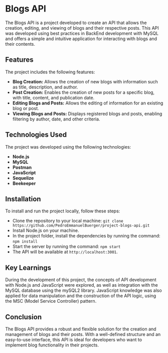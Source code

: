 # Blogs API

The Blogs API is a project developed to create an API that allows the creation, editing, and viewing of blogs and their respective posts. This API was developed using best practices in BackEnd development with MySQL and offers a simple and intuitive application for interacting with blogs and their contents.

## Features

The project includes the following features:

- **Blog Creation:** Allows the creation of new blogs with information such as title, description, and author.
- **Post Creation:** Enables the creation of new posts for a specific blog, with title, content, and publication date.
- **Editing Blogs and Posts:** Allows the editing of information for an existing blog or post.
- **Viewing Blogs and Posts:** Displays registered blogs and posts, enabling filtering by author, date, and other criteria.

## Technologies Used

The project was developed using the following technologies:

- **Node.js**
- **MySQL**
- **Postman**
- **JavaScript**
- **Sequelize**
- **Beekeeper**

## Installation

To install and run the project locally, follow these steps:

- Clone the repository to your local machine: `git clone https://github.com/PedroEmmanuelBuerger/project-blogs-api.git`
- Install Node.js on your machine.
- In the project folder, install the dependencies by running the command: `npm install`
- Start the server by running the command: `npm start`
- The API will be available at `http://localhost:3001`.

## Key Learnings

During the development of this project, the concepts of API development with Node.js and JavaScript were explored, as well as integration with the MySQL database using the mySQL2 library. JavaScript knowledge was also applied for data manipulation and the construction of the API logic, using the MSC (Model Service Controller) pattern.

## Conclusion

The Blogs API provides a robust and flexible solution for the creation and management of blogs and their posts. With a well-defined structure and an easy-to-use interface, this API is ideal for developers who want to implement blog functionality in their projects.

